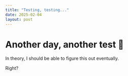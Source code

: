 ```yaml
---
title: "Testing, testing..."
date: 2025-02-04
layout: post
---
```


# Another day, another test 🚧

In theory, I should be able to figure this out eventually.

Right?